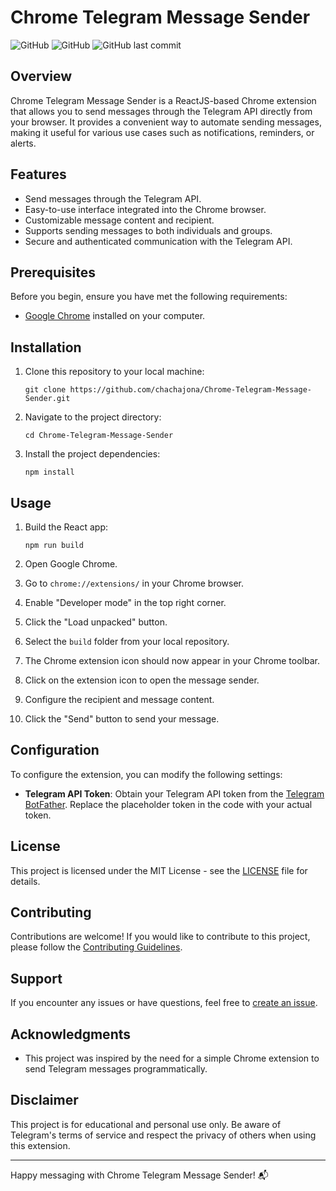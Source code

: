 # Chrome Telegram Message Sender

![GitHub](https://img.shields.io/github/license/chachajona/Chrome-Telegram-Message-Sender)
![GitHub](https://img.shields.io/github/stars/chachajona/Chrome-Telegram-Message-Sender?style=social)
![GitHub last commit](https://img.shields.io/github/last-commit/chachajona/Chrome-Telegram-Message-Sender)

## Overview

Chrome Telegram Message Sender is a ReactJS-based Chrome extension that allows you to send messages through the Telegram API directly from your browser. It provides a convenient way to automate sending messages, making it useful for various use cases such as notifications, reminders, or alerts.

## Features

- Send messages through the Telegram API.
- Easy-to-use interface integrated into the Chrome browser.
- Customizable message content and recipient.
- Supports sending messages to both individuals and groups.
- Secure and authenticated communication with the Telegram API.

## Prerequisites

Before you begin, ensure you have met the following requirements:

- [Google Chrome](https://www.google.com/chrome/) installed on your computer.

## Installation

1. Clone this repository to your local machine:

   ```shell
   git clone https://github.com/chachajona/Chrome-Telegram-Message-Sender.git
   ```

2. Navigate to the project directory:

   ```shell
   cd Chrome-Telegram-Message-Sender
   ```

3. Install the project dependencies:

   ```shell
   npm install
   ```

## Usage

1. Build the React app:

   ```shell
   npm run build
   ```

2. Open Google Chrome.

3. Go to `chrome://extensions/` in your Chrome browser.

4. Enable "Developer mode" in the top right corner.

5. Click the "Load unpacked" button.

6. Select the `build` folder from your local repository.

7. The Chrome extension icon should now appear in your Chrome toolbar.

8. Click on the extension icon to open the message sender.

9. Configure the recipient and message content.

10. Click the "Send" button to send your message.

## Configuration

To configure the extension, you can modify the following settings:

- **Telegram API Token**: Obtain your Telegram API token from the [Telegram BotFather](https://core.telegram.org/bots#botfather). Replace the placeholder token in the code with your actual token.

## License

This project is licensed under the MIT License - see the [LICENSE](LICENSE) file for details.

## Contributing

Contributions are welcome! If you would like to contribute to this project, please follow the [Contributing Guidelines](CONTRIBUTING.md).

## Support

If you encounter any issues or have questions, feel free to [create an issue](https://github.com/chachajona/Chrome-Telegram-Message-Sender/issues).

## Acknowledgments

- This project was inspired by the need for a simple Chrome extension to send Telegram messages programmatically.

## Disclaimer

This project is for educational and personal use only. Be aware of Telegram's terms of service and respect the privacy of others when using this extension.

---

Happy messaging with Chrome Telegram Message Sender! :mailbox_with_mail:
